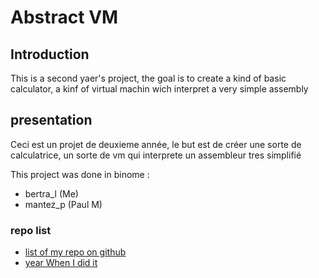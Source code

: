 # Abstract VM

## Introduction
This is a second yaer's project, the goal is to create a kind of basic calculator, a kinf of virtual machin wich interpret a very simple assembly

## presentation
Ceci est un projet de deuxieme année, le but est de créer une sorte de calculatrice, un sorte de vm qui interprete un assembleur tres simplifié

This project was done in binome :
- bertra_l (Me)
- mantez_p (Paul M)

### repo list
- [list of my repo on github](https://github.com/BBR2394/TheGreatArchive)
- [year When I did it](https://github.com/BBR2394/TheGreatArchive/tree/main/2-tek2)